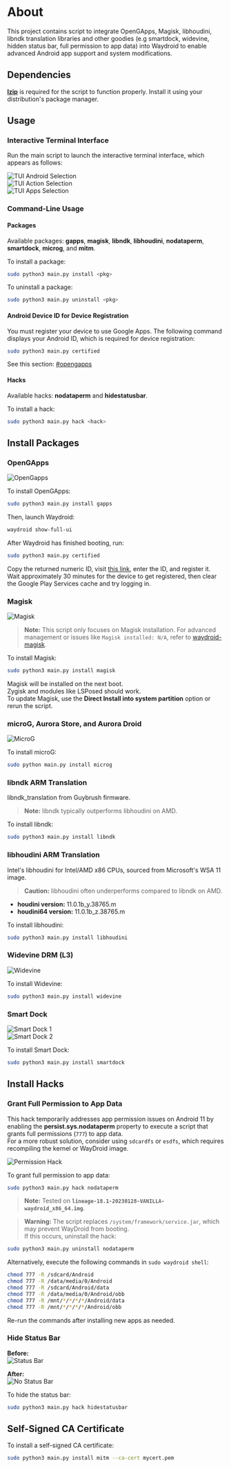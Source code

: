# About

This project contains script to integrate OpenGApps, Magisk, libhoudini, libndk translation libraries and other goodies (e.g smartdock, widevine, hidden status bar, full permission to app data) into Waydroid to enable advanced Android app support and system modifications.

## Dependencies

**[lzip](https://www.nongnu.org/lzip/)** is required for the script to function properly. Install it using your distribution's package manager.

## Usage

### Interactive Terminal Interface

Run the main script to launch the interactive terminal interface, which appears as follows:

![TUI Android Selection](assets/images/TUI-Android-Selection.png)  
![TUI Action Selection](assets/images/TUI-Action-Selection.png)  
![TUI Apps Selection](assets/images/TUI-Apps-Selection.png)

### Command-Line Usage

#### Packages

Available packages: **gapps**, **magisk**, **libndk**, **libhoudini**, **nodataperm**, **smartdock**, **microg**, and **mitm**.

To install a package:

```bash
sudo python3 main.py install <pkg>
```

To uninstall a package:

```bash
sudo python3 main.py uninstall <pkg>
```

#### Android Device ID for Device Registration

You must register your device to use Google Apps. The following command displays your Android ID, which is required for device registration:

```bash
sudo python3 main.py certified
```

See this section: [#opengapps](#opengapps)

#### Hacks

Available hacks: **nodataperm** and **hidestatusbar**.

To install a hack:

```bash
sudo python3 main.py hack <hack>
```

## Install Packages

### OpenGApps

![OpenGapps](assets/images/OpenGapps.png)

To install OpenGApps:

```bash
sudo python3 main.py install gapps
```

Then, launch Waydroid:

```bash
waydroid show-full-ui
```

After Waydroid has finished booting, run:

```bash
sudo python3 main.py certified
```

Copy the returned numeric ID, visit [this link](https://google.com/android/uncertified/?pli=1), enter the ID, and register it. Wait approximately 30 minutes for the device to get registered, then clear the Google Play Services cache and try logging in.

### Magisk

![Magisk](assets/images/Magisk.png)

> **Note:** This script only focuses on Magisk installation. For advanced management or issues like `Magisk installed: N/A`, refer to [waydroid-magisk](https://github.com/nitanmarcel/waydroid-magisk).

To install Magisk:

```bash
sudo python3 main.py install magisk
```

Magisk will be installed on the next boot.  
Zygisk and modules like LSPosed should work.  
To update Magisk, use the **Direct Install into system partition** option or rerun the script.

### microG, Aurora Store, and Aurora Droid

![MicroG](assets/images/MicroG.png)

To install microG:

```bash
sudo python main.py install microg
```

### libndk ARM Translation

libndk_translation from Guybrush firmware.  

> **Note:** libndk typically outperforms libhoudini on AMD.

To install libndk:

```bash
sudo python3 main.py install libndk
```

### libhoudini ARM Translation

Intel's libhoudini for Intel/AMD x86 CPUs, sourced from Microsoft's WSA 11 image.  

> **Caution:** libhoudini often underperforms compared to libndk on AMD.

- **houdini version:** 11.0.1b_y.38765.m  
- **houdini64 version:** 11.0.1b_z.38765.m  

To install libhoudini:

```bash
sudo python3 main.py install libhoudini
```

### Widevine DRM (L3)

![Widevine](assets/images/Widevine.png)

To install Widevine:

```bash
sudo python3 main.py install widevine
```

### Smart Dock

![Smart Dock 1](assets/images/Smart-Dock-1.png)  
![Smart Dock 2](assets/images/Smart-Dock-2.png)

To install Smart Dock:

```bash
sudo python3 main.py install smartdock
```

## Install Hacks

### Grant Full Permission to App Data

This hack temporarily addresses app permission issues on Android 11 by enabling the **persist.sys.nodataperm** property to execute a script that grants full permissions (`777`) to app data.  
For a more robust solution, consider using `sdcardfs` or `esdfs`, which requires recompiling the kernel or WayDroid image.

![Permission Hack](assets/images/Permission-Hack.png)

To grant full permission to app data:

```bash
sudo python3 main.py hack nodataperm
```

> **Note:** Tested on **`lineage-18.1-20230128-VANILLA-waydroid_x86_64.img`**.  

> **Warning:** The script replaces `/system/framework/service.jar`, which may prevent WayDroid from booting.  
If this occurs, uninstall the hack:

```bash
sudo python3 main.py uninstall nodataperm
```

Alternatively, execute the following commands in `sudo waydroid shell`:

```bash
chmod 777 -R /sdcard/Android
chmod 777 -R /data/media/0/Android 
chmod 777 -R /sdcard/Android/data
chmod 777 -R /data/media/0/Android/obb 
chmod 777 -R /mnt/*/*/*/*/Android/data
chmod 777 -R /mnt/*/*/*/*/Android/obb
```

Re-run the commands after installing new apps as needed.

### Hide Status Bar

**Before:**  
![Status Bar](assets/images/Status-Bar.png)  

**After:**  
![No Status Bar](assets/images/No-Status-Bar.png)

To hide the status bar:

```bash
sudo python3 main.py hack hidestatusbar
```

## Self-Signed CA Certificate

To install a self-signed CA certificate:

```bash
sudo python3 main.py install mitm --ca-cert mycert.pem
```
